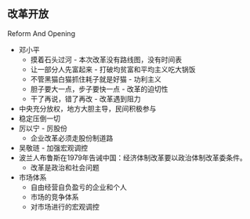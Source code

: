 <!-- 
title: 改革开放
from: 历代经济变革得失
create: 2018-07-09
tags: economics
-->

## 改革开放

Reform And Opening

- 邓小平
  * 摸着石头过河 - 本次改革没有路线图，没有时间表
  * 让一部分人先富起来 - 打破均贫富和平均主义吃大锅饭
  * 不管黑猫白猫抓住耗子就是好猫 - 功利主义
  * 胆子要大一点，步子要快一点 - 改革的迫切性
  * 干了再说，错了再改 - 改革遇到阻力
- 中央充分放权，地方大胆主导，民间积极参与
- 稳定压倒一切
- 厉以宁 - 厉股份
  * 企业改革必须走股份制道路
- 吴敬琏 - 加强宏观调控
- 波兰人布鲁斯在1979年告诫中国：经济体制改革要以政治体制改革委条件。
  * 改革是政治和社会问题
- 市场体系
  * 自由经营自负盈亏的企业和个人
  * 市场的竞争体系
  * 对市场进行的宏观调控